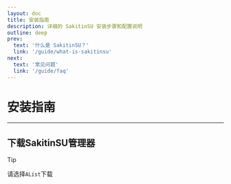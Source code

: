```yaml
---
layout: doc
title: 安装指南
description: 详细的 SakitinSU 安装步骤和配置说明
outline: deep
prev:
  text: '什么是 SakitinSU？'
  link: '/guide/what-is-sakitinsu'
next:
  text: '常见问题'
  link: '/guide/faq'
---
```


# 安装指南

---

## 下载SakitinSU管理器 <Badge type="warning" text="V0.1.0" />

> [!TIP]
> 请选择`AList`下载

<LinkGrid>
  <SakuraLinkCard
    title="GitCode"
    icon="/linkcard/GitCode.svg"
    href="https://gitcode.com"
  />
  <SakuraLinkCard
    title="GitHub"
    icon="/linkcard/Github.svg"
    href="https://github.com"
  />
  <SakuraLinkCard
    title="Alist"
    icon="/linkcard/alist.svg"
    href="https://emas-devops-cdn.aliyuncs.com/publish/2/3911161/335552265/P718582199666391040/SSU-0.1.0_preview0-universal.APK?spm=5176.a2c8x.0.0.40459482Ck7lvw&response-content-type=application/octet-stream"
  />
</LinkGrid>